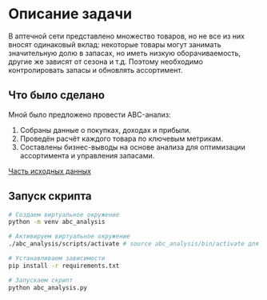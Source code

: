 # Описание задачи

В аптечной сети представлено множество товаров, но не все из них вносят одинаковый вклад: некоторые товары могут занимать значительную долю в запасах, но иметь низкую оборачиваемость, другие же зависят от сезона и т.д.
Поэтому необходимо контролировать запасы и обновлять ассортимент.

## Что было сделано

Мной было предложено провести ABC-анализ:
1. Собраны данные о покупках, доходах и прибыли.
2. Проведён расчёт каждого товара по ключевым метрикам.
3. Составлены бизнес-выводы на основе анализа для оптимизации ассортимента и управления запасами.

[Часть исходных данных]()

## Запуск скрипта

```sh
# Создаем виртуальное окружение
python -m venv abc_analysis

# Активируем виртуальное окружение
./abc_analysis/scripts/activate # source abc_analysis/bin/activate для Linux

# Устанавливаем зависимости
pip install -r requirements.txt

# Запускаем скрипт
python abc_analysis.py
```